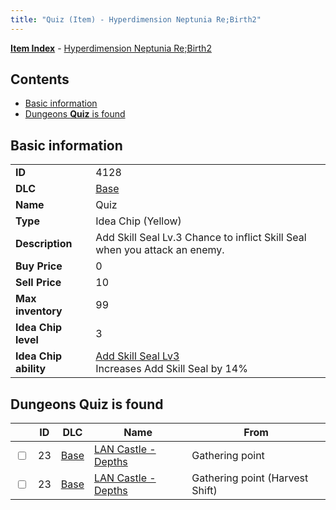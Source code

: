 ```yaml
---
title: "Quiz (Item) - Hyperdimension Neptunia Re;Birth2"
---
```


[**Item Index**](/neptunia/rb2/item/index.html) - [Hyperdimension Neptunia Re;Birth2](/neptunia/rb2)

## Contents

- [Basic information](#basic-information)
- [Dungeons **Quiz** is found](#dungeons-quiz-is-found)

## Basic information

|   |   |
| -- | -- |
| **ID** | 4128 |
| **DLC** | [Base](/neptunia/rb2/dlc/0-base.html) |
| **Name** | Quiz |
| **Type** | Idea Chip (Yellow) |
| **Description** | Add Skill Seal Lv.3 Chance to inflict Skill Seal when you attack an enemy. |
| **Buy Price** | 0 |
| **Sell Price** | 10 |
| **Max inventory** | 99 |
| **Idea Chip level** | 3 |
| **Idea Chip ability** | [Add Skill Seal Lv3](/neptunia/rb2/ability/0-9527-add-skill-seal-lv3.html)<br />Increases Add Skill Seal by 14% |

## Dungeons **Quiz** is found

|    | ID | DLC | Name | From |
| -- | -- | --- | ---- | ---- |
| <input type="checkbox" id="rb2-dungeon-0-23" class="trackbox" /> | 23 | [Base](/neptunia/rb2/dlc/0-base.html) | [LAN Castle - Depths](/neptunia/rb2/dungeon/0-23-lan-castle-depths.html) | Gathering point |
| <input type="checkbox" id="rb2-dungeon-0-23" class="trackbox" /> | 23 | [Base](/neptunia/rb2/dlc/0-base.html) | [LAN Castle - Depths](/neptunia/rb2/dungeon/0-23-lan-castle-depths.html) | Gathering point (Harvest Shift) |